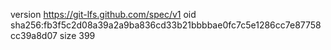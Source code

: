 version https://git-lfs.github.com/spec/v1
oid sha256:fb3f5c2d08a39a2a9ba836cd33b21bbbbae0fc7c5e1286cc7e87758cc39a8d07
size 399
